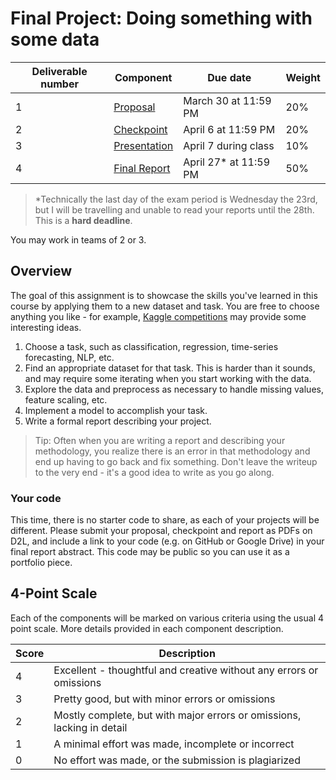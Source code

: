 # Final Project: Doing something with some data

| Deliverable number | Component                         | Due date              | Weight |
| ------------------ | --------------------------------- | --------------------- | ------ |
| 1                  | [Proposal](1-proposal.md)         | March 30 at 11:59 PM  | 20%    |
| 2                  | [Checkpoint](2-checkpoint.md)     | April 6 at 11:59 PM   | 20%    |
| 3                  | [Presentation](3-presentation.md) | April 7 during class  | 10%    |
| 4                  | [Final Report](4-final-report.md) | April 27* at 11:59 PM | 50%    |

> *Technically the last day of the exam period is Wednesday the 23rd, but I will be travelling and unable to read your reports until the 28th. This is a **hard deadline**.

You may work in teams of 2 or 3. 

## Overview
The goal of this assignment is to showcase the skills you've learned in this course by applying them to a new dataset and task. You are free to choose anything you like - for example, [Kaggle competitions](https://www.kaggle.com/competitions) may provide some interesting ideas.

1. Choose a task, such as classification, regression, time-series forecasting, NLP, etc.
2. Find an appropriate dataset for that task. This is harder than it sounds, and may require some iterating when you start working with the data.
3. Explore the data and preprocess as necessary to handle missing values, feature scaling, etc.
4. Implement a model to accomplish your task. 
5. Write a formal report describing your project.

> Tip: Often when you are writing a report and describing your methodology, you realize there is an error in that methodology and end up having to go back and fix something. Don't leave the writeup to the very end - it's a good idea to write as you go along.

### Your code
This time, there is no starter code to share, as each of your projects will be different. Please submit your proposal, checkpoint and report as PDFs on D2L, and include a link to your code (e.g. on GitHub or Google Drive) in your final report abstract. This code may be public so you can use it as a portfolio piece.

## 4-Point Scale
Each of the components will be marked on various criteria using the usual 4 point scale. More details provided in each component description.

| Score | Description                                                            |
| ----- | ---------------------------------------------------------------------- |
| 4     | Excellent - thoughtful and creative without any errors or omissions    |
| 3     | Pretty good, but with minor errors or omissions                        |
| 2     | Mostly complete, but with major errors or omissions, lacking in detail |
| 1     | A minimal effort was made, incomplete or incorrect                     |
| 0     | No effort was made, or the submission is plagiarized                   |